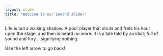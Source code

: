 ```yaml
---
layout: slide
title: "Welcome to our second slide!"
---
```

Life is but a walking shadow. A poor player that struts and frets his hour upon the stage, and then is heard no more. It is a tale told by an idiot; full of sound and fury ...signifying nothing.

Use the left arrow to go back!
